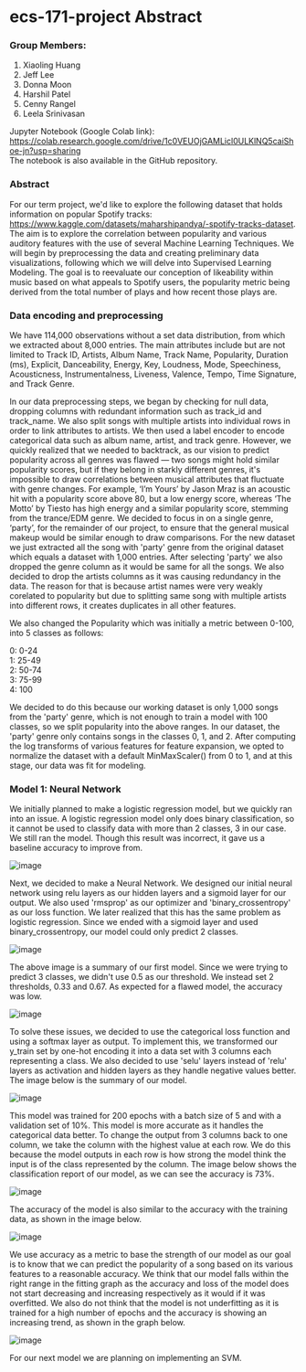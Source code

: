 # ecs-171-project Abstract

### Group Members:
1. Xiaoling Huang
2. Jeff Lee
3. Donna Moon
4. Harshil Patel
5. Cenny Rangel
6. Leela Srinivasan

Jupyter Notebook (Google Colab link): https://colab.research.google.com/drive/1c0VEUOjGAMLicl0ULKlNQ5caiShoe-jn?usp=sharing <br>
The notebook is also available in the GitHub repository.

### Abstract
<Introductory Sentence> For our term project, we'd like to explore the following dataset that holds information on popular Spotify tracks: https://www.kaggle.com/datasets/maharshipandya/-spotify-tracks-dataset. The aim is to explore the correlation between popularity and various auditory features with the use of several Machine Learning Techniques. We will begin by preprocessing the data and creating preliminary data visualizations, following which we will delve into Supervised Learning Modeling. The goal is to reevaluate our conception of likeability within music based on what appeals to Spotify users, the popularity metric being derived from the total number of plays and how recent those plays are. 

### Data encoding and preprocessing
We have 114,000 observations without a set data distribution, from which we extracted about 8,000 entries. The main attributes include but are not limited to Track ID, Artists, Album Name, Track Name, Popularity, Duration (ms), Explicit, Danceability, Energy, Key, Loudness, Mode, Speechiness, Acousticness, Instrumentalness, Liveness, Valence, Tempo, Time Signature, and Track Genre.

In our data preprocessing steps, we began by checking for null data, dropping columns with redundant information such as track_id and track_name. We also split songs with multiple artists into individual rows in order to link attributes to artists. We then used a label encoder to encode categorical data such as album name, artist, and track genre. However, we quickly realized that we needed to backtrack, as our vision to predict popularity across all genres was flawed — two songs might hold similar popularity scores, but if they belong in starkly different genres, it's impossible to draw correlations between musical attributes that fluctuate with genre changes. For example, ‘I’m Yours’ by Jason Mraz is an acoustic hit with a popularity score above 80, but a low energy score, whereas ‘The Motto’ by Tiesto has high energy and a similar popularity score, stemming from the trance/EDM genre. We decided to focus in on a single genre, ‘party’, for the remainder of our project, to ensure that the general musical makeup would be similar enough to draw comparisons. For the new dataset we just extracted all the song with 'party' genre from the original dataset which equals a dataset with 1,000 entries. After selecting 'party' we also dropped the genre column as it would be same for all the songs. We also decided to drop the artists columns as it was causing redundancy in the data. The reason for that is because artist names were very weakly corelated to popularity but due to splitting same song with multiple artists into different rows, it creates duplicates in all other features.

We also changed the Popularity which was initially a metric between 0-100, into 5 classes as follows:

0: 0-24  
1: 25-49  
2: 50-74  
3: 75-99  
4: 100  

We decided to do this because our working dataset is only 1,000 songs from the 'party' genre, which is not enough to train a model with 100 classes, so we split popularity into the above ranges. In our dataset, the 'party' genre only contains songs in the classes 0, 1, and 2.  After computing the log transforms of various features for feature expansion, we opted to normalize the dataset with a default MinMaxScaler() from 0 to 1, and at this stage, our data was fit for modeling.
 
### Model 1: Neural Network

We initially planned to make a logistic regression model, but we quickly ran into an issue. A logistic regression model only does binary classification, so it cannot be used to classify data with more than 2 classes, 3 in our case. We still ran the model. Though this result was incorrect, it gave us a baseline accuracy to improve from.

![image](https://user-images.githubusercontent.com/91860903/204436487-c5299271-365f-4272-afbe-4383d0627a70.png)

Next, we decided to make a Neural Network. We designed our initial neural network using relu layers as our hidden layers and a sigmoid layer for our output. We also used 'rmsprop' as our optimizer and 'binary_crossentropy' as our loss function. We later realized that this has the same problem as logistic regression.  Since we ended with a sigmoid layer and used binary_crossentropy, our model could only predict 2 classes.

![image](https://user-images.githubusercontent.com/91860903/204427530-4382e0b3-2f96-4358-a6ac-55709eda9449.png)

The above image is a summary of our first model. Since we were trying to predict 3 classes, we didn't use 0.5 as our threshold.  We instead set 2 thresholds, 0.33 and 0.67. As expected for a flawed model, the accuracy was low.

![image](https://user-images.githubusercontent.com/91860903/204436550-97c5997a-95e7-4f2d-b432-21069428f487.png)

To solve these issues, we decided to use the categorical loss function and using a softmax layer as output. To implement this, we transformed our y_train set by one-hot encoding it into a data set with 3 columns each representing a class. We also decided to use 'selu' layers instead of 'relu' layers as activation and hidden layers as they handle negative values better. The image below is the summary of our model.

![image](https://user-images.githubusercontent.com/91860903/204428513-780fc3c2-e6bb-4fd5-bce7-25ac6045b7b0.png)

This model was trained for 200 epochs with a batch size of 5 and with a validation set of 10%. This model is more accurate as it handles the categorical data better. To change the output from 3 columns back to one column, we take the column with the highest value at each row. We do this because the model outputs in each row is how strong the model think the input is of the class represented by the column. The image below shows the classification report of our model, as we can see the accuracy is 73%.

![image](https://user-images.githubusercontent.com/91860903/204428993-33105d30-acf7-47d0-8862-dc2c77b31ae1.png)

The accuracy of the model is also similar to the accuracy with the training data, as shown in the image below.

![image](https://user-images.githubusercontent.com/91860903/204436637-ad362fea-06a8-4466-9180-89c94d88afac.png)

We use accuracy as a metric to base the strength of our model as our goal is to know that we can predict the popularity of a song based on its various features to a reasonable accuracy. We think that our model falls within the right range in the fitting graph as the accuracy and loss of the model does not start decreasing and increasing respectively as it would if it was overfitted. We also do not think that the model is not underfitting as it is trained for a high number of epochs and the accuracy is showing an increasing trend, as shown in the graph below.

![image](https://user-images.githubusercontent.com/91860903/204436693-702f1373-8d05-480f-af90-87a2490f26b2.png)

For our next model we are planning on implementing an SVM.
